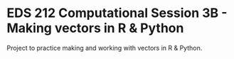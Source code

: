 # EDS 212 Computational Session 3B - Making vectors in R & Python
Project to practice making and working with vectors in R &amp; Python. 
